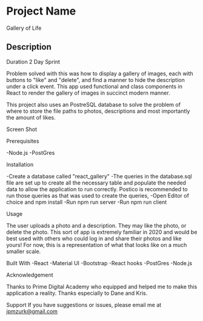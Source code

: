 # Project Name

Gallery of Life

## Description

Duration 2 Day Sprint

Problem solved with this was how to display a gallery of images, each with buttons to "like" and "delete", and find a manner to hide the description under a click event.  This app used functional and class components in React to render the gallery of images in succinct modern manner. 

This project also uses an PostreSQL database to solve the problem of where to store the file paths to photos, descriptions and most importantly the amount of likes. 

Screen Shot [](/public/images/ScreenShot1.png)

Prerequisites

-Node.js
-PostGres

Installation

-Create a database called "react_gallery"
-The queries in the database.sql file are set up to create all the necessary table and populate the needed data to allow the application to run correctly. Postico is recommended to run those queries as that was used to create the queries,
-Open Editor of choice and npm install
-Run npm run server
-Run npm run client

Usage

The user uploads a photo and a description. They may like the photo, or delete the photo. This sort of app is extremely familiar in 2020 and would be best used with others who could log in and share their photos and like yours! For now, this is a representation of what that looks like on a much smaller scale. 

Built With
-React
-Material UI
-Bootstrap
-React hooks 
-PostGres
-Node.js

Acknowledgement

Thanks to Prime Digital Academy who equipped and helped me to make this application a reality. Thanks especially to Dane and Kris. 

Support
If you have suggestions or issues, please email me at jpmzurk@gmail.com
